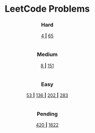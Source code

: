 <h1></h1>
<h1 align="center">LeetCode Problems</h1>
<!-- <h1></h1> -->

<h3 align="center">Hard</h3>
  <p align="center">  
  <a align="center" href="https://github.com/theatina/LeetCoding/tree/master/Problems/Hard/4" > 4 </a> <b>|</b> 
  <a align="center" href="https://github.com/theatina/LeetCoding/tree/master/Problems/Hard/65" > 65 </a>
  <br><br>
  
<h3 align="center">Medium</h3>
  <p align="center">  
  <a align="center" href="https://github.com/theatina/LeetCoding/tree/master/Problems/Medium/8" > 8 </a> <b>|</b> 
  <a align="center" href="https://github.com/theatina/LeetCoding/tree/master/Problems/Medium/151" > 151 </a>
  <br><br>
<h3 align="center">Easy</h3>
  <p align="center">  
  <a align="center" href="https://github.com/theatina/LeetCoding/tree/master/Problems/Easy/53" > 53 </a> <b>|</b> 
  <a align="center" href="https://github.com/theatina/LeetCoding/tree/master/Problems/Easy/136" > 136 </a> <b>|</b> 
  <a align="center" href="https://github.com/theatina/LeetCoding/tree/master/Problems/Easy/202" > 202 </a> <b>|</b>
  <a align="center" href="https://github.com/theatina/LeetCoding/tree/master/Problems/Easy/283" > 283 </a>
  <br><br>
 <h3 align="center">Pending</h3>
  <p align="center">  
  <a align="center" href="https://github.com/theatina/LeetCoding/tree/master/Pending/Hard/420" > 420 </a> <b>|</b> 
  <a align="center" href="https://github.com/theatina/LeetCoding/tree/master/Pending/Hard/1622" > 1622 </a>
  <br><br>

  <p align="center">


